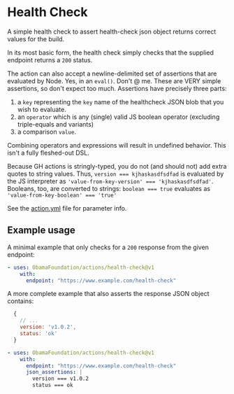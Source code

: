 # Health Check

A simple health check to assert health-check json object returns correct values for the build.

In its most basic form, the health check simply checks that the supplied endpoint returns a `200` status.

The action can also accept a newline-delimited set of assertions that are evaluated by Node. Yes, in an `eval()`. Don\'t @ me. These are VERY simple assertions, so don't expect too much. Assertions have precisely three parts:

  1. a `key` representing the `key` name of the healthcheck JSON blob that you wish to evaluate.
  2. an `operator` which is any (single) valid JS boolean operator (excluding triple-equals and variants)
  3. a comparison `value`.
  
Combining operators and expressions will result in undefined behavior. This isn't a fully fleshed-out DSL.

Because GH actions is stringly-typed, you do not (and should not) add extra quotes to string values. Thus, `version === kjhaskasdfsdfad` is evaluated by the JS interpreter as `'value-from-key-version' === 'kjhaskasdfsdfad'`. Booleans, too, are converted to strings: `boolean === true` evaluates as `'value-from-key-boolean' === 'true'`

See the [action.yml](./action.yml) file for parameter info.

## Example usage

A minimal example that only checks for a `200` response from the given endpoint:

```yaml
- uses: ObamaFoundation/actions/health-check@v1
    with:
      endpoint: "https://www.example.com/health-check"
```

A more complete example that also asserts the response JSON object contains:

```javascript
  {
    // ...
    version: 'v1.0.2',
    status: 'ok'
  }
```

```yaml
- uses: ObamaFoundation/actions/health-check@v1
    with:
      endpoint: "https://www.example.com/health-check"
      json_assertions: |
        version === v1.0.2
        status === ok
```

